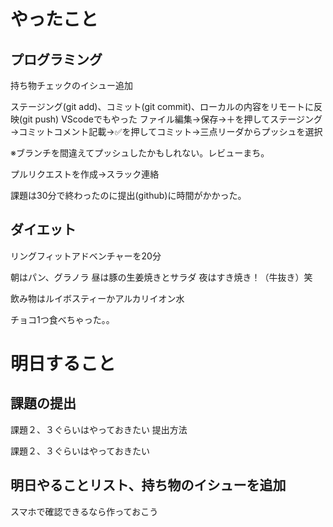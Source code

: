 # やったこと

## プログラミング

持ち物チェックのイシュー追加

ステージング(git add)、コミット(git commit)、ローカルの内容をリモートに反映(git push)
VScodeでもやった
ファイル編集→保存→＋を押してステージング→コミットコメント記載→✅を押してコミット→三点リーダからプッシュを選択

※ブランチを間違えてプッシュしたかもしれない。レビューまち。

プルリクエストを作成→スラック連絡

課題は30分で終わったのに提出(github)に時間がかかった。

## ダイエット

リングフィットアドベンチャーを20分

朝はパン、グラノラ
昼は豚の生姜焼きとサラダ
夜はすき焼き！（牛抜き）笑

飲み物はルイボスティーかアルカリイオン水

チョコ1つ食べちゃった。。


# 明日すること

## 課題の提出
課題２、３ぐらいはやっておきたい
提出方法


課題２、３ぐらいはやっておきたい


## 明日やることリスト、持ち物のイシューを追加
スマホで確認できるなら作っておこう
